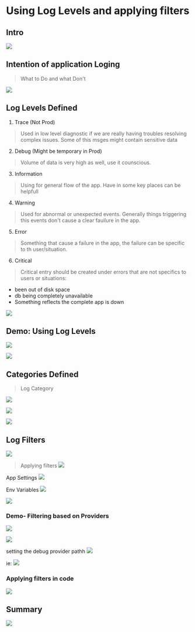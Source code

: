 
# Using Log Levels and applying filters

## Intro
![](images/7.png)

## Intention of application Loging

> What to Do and what Don't

![](images/8.png)

## Log Levels Defined  

1. Trace (Not Prod) 
> Used in low level diagnostic if we are really having troubles resolving complex issues. Some of this msges might contain sensitive data

2. Debug (Might be temporary in Prod)
> Volume of data is very high as well, use it counscious. 

3. Information
> Using for general flow of the app. Have in some key places can be helpfull 

4. Warning
> Used for abnormal or unexpected events. Generally things triggering this events don't cause a clear fauilure in the app.

5. Error
> Something that cause a failure in the app, the failure can be specific to th user/situation.

6. Critical
> Critical entry should be created under errors that are not specifics to users or situations:
- been out of disk space
- db being completely unavailable 
- Something reflects the complete app is down

![](images/9.png)


## Demo: Using Log Levels

![](images/10.png)

![](images/11.png)

## Categories Defined

> Log Category

![](images/12.png)

![](images/13.png)

![](images/14.png)

## Log Filters

![](images/15.png)

> Applying filters
![](images/16.png)

App Settings
![](images/17.png)

Env Variables
![](images/18.png)

![](images/19.png)

### Demo- Filtering based on Providers

![](images/20.png)

![](images/21.png)

setting the debug provider pathh
![](images/22.png)

ie:
![](images/23.png)

### Applying filters in code

![](images/24.png)

## Summary

![](images/25.png)

